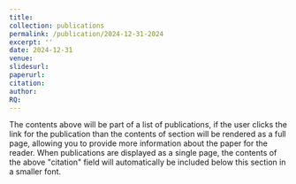 ```yaml
---
title: 
collection: publications
permalink: /publication/2024-12-31-2024
excerpt: ''
date: 2024-12-31
venue: 
slidesurl: 
paperurl: 
citation: 
author: 
RQ: 
---
```


The contents above will be part of a list of publications, if the user clicks the link for the publication than the contents of section will be rendered as a full page, allowing you to provide more information about the paper for the reader. When publications are displayed as a single page, the contents of the above "citation" field will automatically be included below this section in a smaller font.